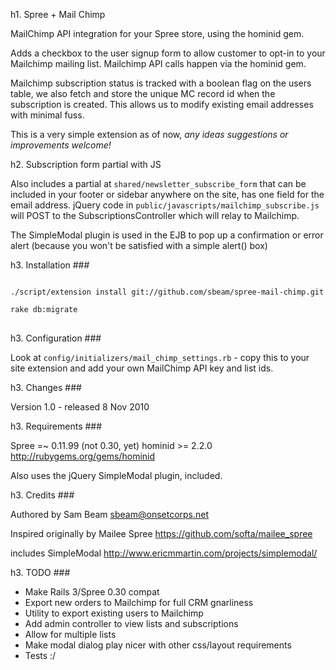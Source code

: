 h1. Spree + Mail Chimp 

MailChimp API integration for your Spree store, using the hominid gem.

Adds a checkbox to the user signup form to allow customer to opt-in to your Mailchimp mailing list. Mailchimp API calls happen via the hominid gem.

Mailchimp subscription status is tracked with a boolean flag on the users table, we also fetch and store the unique MC record id when the subscription is created. This allows us to modify existing email addresses with minimal fuss.

This is a very simple extension as of now, *any ideas suggestions or improvements welcome!*

h2. Subscription form partial with JS

Also includes a partial at <code>shared/newsletter_subscribe_form</code> that can be included in your footer or sidebar anywhere on the site, has one field for the email address. jQuery code in <code>public/javascripts/mailchimp_subscribe.js</code> will POST to the SubscriptionsController which will relay to Mailchimp. 

The SimpleModal plugin is used in the EJB to pop up a confirmation or error alert (because you won't be satisfied with a simple alert() box)

h3. Installation ###

<pre><code>
./script/extension install git://github.com/sbeam/spree-mail-chimp.git

rake db:migrate
</code> </pre>

h3. Configuration ###

Look at <code>config/initializers/mail_chimp_settings.rb</code> - copy this to your site extension and add your own MailChimp API key and list ids.

h3. Changes ###

Version 1.0 - released 8 Nov 2010

h3. Requirements ###

Spree =~ 0.11.99 (not 0.30, yet)
hominid >= 2.2.0 http://rubygems.org/gems/hominid

Also uses the jQuery SimpleModal plugin, included.

h3. Credits ###

Authored by Sam Beam sbeam@onsetcorps.net

Inspired originally by Mailee Spree https://github.com/softa/mailee_spree

includes SimpleModal http://www.ericmmartin.com/projects/simplemodal/

h3. TODO ###

* Make Rails 3/Spree 0.30 compat
* Export new orders to Mailchimp for full CRM gnarliness
* Utility to export existing users to Mailchimp
* Add admin controller to view lists and subscriptions
* Allow for multiple lists
* Make modal dialog play nicer with other css/layout requirements
* Tests :/

